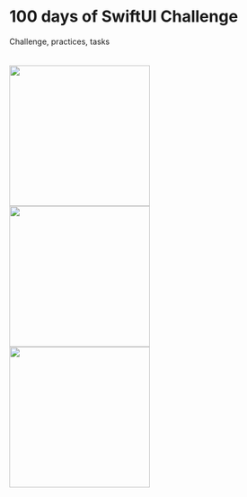 # 100 days of SwiftUI Challenge 
Challenge, practices, tasks <br>
<br>
<br>
<img align = "left" src="https://user-images.githubusercontent.com/81764938/194635021-22c579d2-b627-4ca3-8326-624432d91a3a.png" width="250">
<img align = "left" src="https://user-images.githubusercontent.com/81764938/194634778-831b73aa-b385-4203-8560-6bb4bb7c15fc.png" width="250">
<img align = "left" src="https://user-images.githubusercontent.com/81764938/194630370-b6c5d6ce-f894-47ec-93ab-3092ade017c9.png" width="250">

